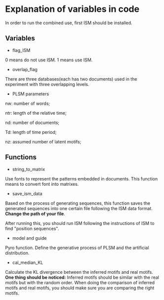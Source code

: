 # Explanation of variables in code

In order to run the combined use, first ISM should be installed. 



## Variables

- flag_ISM

0 means do not use ISM. 1 means use ISM.

- overlap_flag

There are three databases(each has two documents) used in the experiment with three overlapping levels.

- PLSM parameters

nw: number of words;

ntr: length of the relative time;

nd: number of documents;

Td: length of time period;

nz: assumed number of latent motifs;



## Functions

- string_to_matrix

Use fonts to represent the patterns embedded in documents. This function means to convert font into matrixes.

- save_ism_data

Based on the process of generating sequences, this function saves the generated sequences into one certain file following the ISM data format. **Change the path of your file**. 

After running this, you should run ISM following the instructions of ISM to find "position sequences". 

- model and guide

Pyro function. Define the generative process of PLSM and the artificial distribution. 

- cal_median_KL

Calculate the KL divergence between the inferred motifs and real motifs. **One thing should be noticed:** Inferred motifs should be similar with the real motifs but with the random order. When doing the comparison of inferred motifs and real motifs, you should make sure you are comparing the right motifs.
